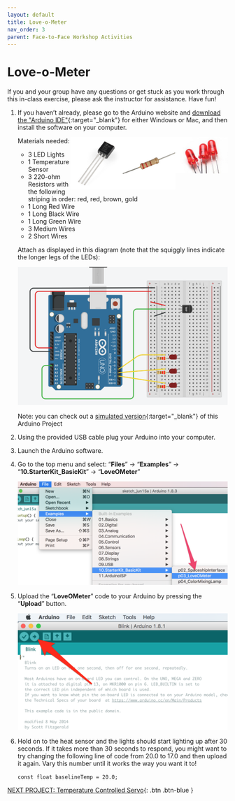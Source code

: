 ```yaml
---
layout: default
title: Love-o-Meter
nav_order: 3
parent: Face-to-Face Workshop Activities
---
```


# Love-o-Meter

If you and your group have any questions or get stuck as you work through this in-class exercise, please ask the instructor for assistance.  Have fun!

1.  If you haven’t already, please go to the Arduino website and [download the "Arduino IDE"](https://www.arduino.cc/en/Main/Software){:target="_blank"} for either Windows or Mac, and then install the software on your computer.

    Materials needed:
    <img src="..\images\in-person_workshops\hello_world\led.png" alt="led" style="float:right;width:120px;">
    <img src="..\images\in-person_workshops\hello_world\res.png" alt="led" style="float:right;width:120px;">
    <img src="..\images\in-person_workshops\temp_ctrl_servo\temp_sensor.png" alt="temperature sensor" style="float:right;width:120px;">
    - 3 LED Lights
    - 1 Temperature Sensor
    - 3 220-ohm Resistors with the following striping in order: red, red, brown, gold
    - 1 Long Red Wire
    - 1 Long Black Wire
    - 1 Long Green Wire
    - 3 Medium Wires
    - 2 Short Wires

    Attach as displayed in this diagram (note that the squiggly lines indicate the longer legs of the LEDs):

    <img src="..\images\in-person_workshops\love-o-meter\breadboard_schematic.png" alt="breadboard" style="width:480px;">

    Note: you can check out a [simulated version](https://goo.gl/azNRuk){:target="_blank"} of this Arduino Project

2.  Using the provided USB cable plug your Arduino into your computer.

3.  Launch the Arduino software.

4.  Go to the top menu and select: “**Files**” -> “**Examples**” -> “**10.StarterKit_BasicKit**” -> “**LoveOMeter**”

    <img src="..\images\in-person_workshops\love-o-meter\menus.png" alt="menu navigation" style="width:480px;">

5.  Upload the “**LoveOMeter**” code to your Arduino by pressing the “**Upload**” button.

    <img src="..\images\in-person_workshops\love-o-meter\upload.png" alt="upload" style="width:480px;">

6.  Hold on to the heat sensor and the lights should start lighting up after 30 seconds.  If it takes more than 30 seconds to respond, you might want to try changing the following line of code from 20.0 to 17.0 and then upload it again. Vary this number until it works the way you want it to!

    ```
    const float baselineTemp = 20.0;
    ```

[NEXT PROJECT: Temperature Controlled Servo](temp_ctrl_servo.html){: .btn .btn-blue }
